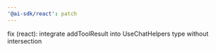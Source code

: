 ```yaml
---
'@ai-sdk/react': patch
---
```


fix (react): integrate addToolResult into UseChatHelpers type without intersection
